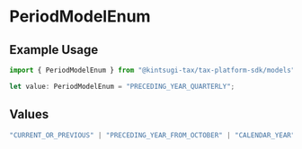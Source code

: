 # PeriodModelEnum

## Example Usage

```typescript
import { PeriodModelEnum } from "@kintsugi-tax/tax-platform-sdk/models";

let value: PeriodModelEnum = "PRECEDING_YEAR_QUARTERLY";
```

## Values

```typescript
"CURRENT_OR_PREVIOUS" | "PRECEDING_YEAR_FROM_OCTOBER" | "CALENDAR_YEAR" | "PREVIOUS_12_MONTHS" | "PREVIOUS_4_QUARTERS" | "PREVIOUS_4_QUARTERS_OFFSET" | "PRECEDING_YEAR" | "PRECEDING_YEAR_QUARTERLY" | "PRECEDING_YEAR_QUARTERLY_OFFSET"
```